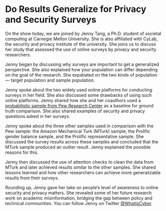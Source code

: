# Do Results Generalize for Privacy and Security Surveys

On the show today, we are joined by Jenny Tang, a Ph.D. student of societal computing at Carnegie Mellon University. She is also affiliated with CyLab, the security and privacy institute of the university. She joins us to discuss her study that assessed the use of online surveys by privacy and security researchers.

Jenny began by discussing why surveys are important to get a generalized perspective. She also explained how your population can differ depending on the goal of the research. She expatiated on the two kinds of population — target population and sample population. 

Jenny spoke about the two widely used online platforms for conducting surveys in her field. She also discussed some drawbacks of using such online platforms. Jenny shared how she and her coauthors used a [probabilistic sample from Pew Research Center](https://www.pewresearch.org/internet/dataset/american-trends-panel-wave-49/) as a baseline for ground truth comparison. She also shared examples of security and privacy questions asked in her surveys.

Jenny spoke about the three other samples used in comparison with the Pew sample: the Amazon Mechanical Turk (MTurk) sample, the Prolific gender balance sample, and the Prolific representative sample. She discussed the survey results across these samples and concluded that the MTurk sample produced an outlier result. Jenny explained the possible reasons for this.

Jenny then discussed the use of attention checks to clean the data from MTurk and later achieved results similar to the other samples. She shared lessons learned and how other researchers can achieve more generalizable results from their surveys.

Rounding up, Jenny gave her take on people’s level of awareness to online security and privacy matters. She revealed some of her future research work on academic misinformation, bridging the gap between policy and technical communities. You can follow Jenny on Twitter [@WhatIsCyber](https://twitter.com/WhatIsCyber).